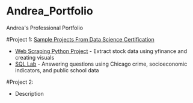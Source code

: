 # Andrea_Portfolio
Andrea's Professional Portfolio

#Project 1: [Sample Projects From Data Science Certification](https://github.com/AndCWen/Certification_Projects)
- [Web Scraping Python Project](https://github.com/AndCWen/Certification_Projects/blob/main/Web_Scraping.ipynb) - Extract stock data using yfinance and creating visuals 
- [SQL Lab](https://github.com/AndCWen/Certification_Projects/blob/main/SQL_Lab.ipynb) - Answering questions using Chicago crime, socioeconomic indicators, and public school data


#Project 2: 
- Description 
